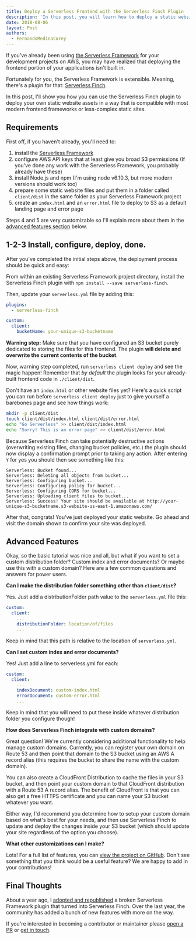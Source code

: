 ```yaml
---
title: Deploy a Serverless Frontend with the Serverless Finch Plugin
description: 'In this post, you will learn how to deploy a static website to AWS with the Serverless Finch Plugin.'
date: 2018-08-06
layout: Post
authors:
  - FernandoMedinaCorey
---
```


If you've already been using [the Serverless Framework](https://serverless.com/framework/) for your development projects on AWS, you may have realized that deploying the frontend portion of your applications isn't built in. 

Fortunately for you, the Serverless Framework is extensible. Meaning, there's a plugin for that: [Serverless Finch](https://github.com/fernando-mc/serverless-finch).

In this post, I'll show you how you can use the Serverless Finch plugin to deploy your own static website assets in a way that is compatible with most modern frontend frameworks or less-complex static sites.

## Requirements

First off, if you haven't already, you'll need to:

1. install the [Serverless Framework](https://serverless.com)
2. configure AWS API keys that at least give you broad S3 permissions (If you've done any work with the Serverless Framework, you probably already have these) 
3. install Node.js and npm (I'm using node v6.10.3, but more modern versions should work too)
4. prepare some static website files and put them in a folder called `client/dist` in the same folder as your Serverless Framework project
5. create an `index.html` and an `error.html` file to deploy to S3 as a default landing page and error page

Steps 4 and 5 are very customizable so I'll explain more about them in the [advanced features section](#advanced-features) below.

## 1-2-3 Install, configure, deploy, done.

After you've completed the initial steps above, the deployment process should be quick and easy:

From within an existing Serverless Framework project directory, install the Serverless Finch plugin with `npm install --save serverless-finch`.

Then, update your `serverless.yml` file by adding this: 

```yaml
plugins:
  - serverless-finch

custom:
  client:
    bucketName: your-unique-s3-bucketname
```

**Warning step:** Make sure that you have configured an S3 bucket purely dedicated to storing the files for this frontend. The plugin **will delete and overwrite the current contents of the bucket**.

Now, warning step completed, run `serverless client deploy` and see the magic happen! Remember that _by default_ the plugin looks for your already-built frontend code in `./client/dist`.

Don't have an `index.html` or other website files yet? Here's a quick script you can run before `serverless client deploy` just to give yourself a barebones page and see how things work: 

```bash
mkdir -p client/dist
touch client/dist/index.html client/dist/error.html
echo "Go Serverless" >> client/dist/index.html
echo "Sorry! This is an error page" >> client/dist/error.html
```

Because Serverless Finch can take potentially destructive actions (overwriting existing files, changing bucket policies, etc.) the plugin should now display a confirmation prompt prior to taking any action. After entering `Y` for yes you should then see something like this:

```Serverless: Looking for bucket...
Serverless: Bucket found...
Serverless: Deleting all objects from bucket...
Serverless: Configuring bucket...
Serverless: Configuring policy for bucket...
Serverless: Configuring CORS for bucket...
Serverless: Uploading client files to bucket...
Serverless: Success! Your site should be available at http://your-unique-s3-bucketname.s3-website-us-east-1.amazonaws.com/
```

After that, congrats! You've just deployed your static website. Go ahead and visit the domain shown to confirm your site was deployed.

## Advanced Features

Okay, so the basic tutorial was nice and all, but what if you want to set a custom distribution folder? Custom index and error documents? Or maybe use this with a custom domain? Here are a few common questions and answers for power users.

**Can I make the distribution folder something other than `client/dist`?**

Yes. Just add a distributionFolder path value to the `serverless.yml` file this:

```yaml
custom:
  client:
    ...
    distributionFolder: location/of/files
    ...
```

Keep in mind that this path is relative to the location of `serverless.yml`.

**Can I set custom index and error documents?**

Yes! Just add a line to serverless.yml for each: 

```yaml
custom:
  client:
    ...
    indexDocument: custom-index.html
    errorDocument: custom-error.html
    ...
```

Keep in mind that you will need to put these inside whatever distribution folder you configure though!

**How does Serverless Finch integrate with custom domains?**

Great question! We're currently considering additional functionality to help manage custom domains. Currently, you can register your own domain on Route 53 and then point that domain to the S3 bucket using an AWS A record alias (this requires the bucket to share the name with the custom domain). 

You can also create a CloudFront Distribution to cache the files in your S3 bucket, and then point your custom domain to that CloudFront distribution with a Route 53 A record alias. The benefit of CloudFront is that you can also get a free HTTPS certificate and you can name your S3 bucket whatever you want.

Either way, I'd recommend you determine how to setup your custom domain based on what's best for your needs, and then use Serverless Finch to update and deploy the changes inside your S3 bucket (which should update your site regardless of the option you choose).

**What other customizations can I make?**

Lots! For a full list of features, you can [view the project on GitHub](https://github.com/fernando-mc/serverless-finch#configuration-parameters). Don't see something that you think would be a useful feature? We are happy to add in your contributions! 

## Final Thoughts

About a year ago, I [adopted and republished](https://www.fernandomc.com/posts/publishing-serverless-finch/) a broken Serverless Framework plugin that turned into Serverless Finch. Over the last year, the community has added a bunch of new features with more on the way.

If you're interested in becoming a contributor or maintainer please [open a PR](https://github.com/fernando-mc/serverless-finch) or [get in touch](https://www.fernandomc.com/contact/).
